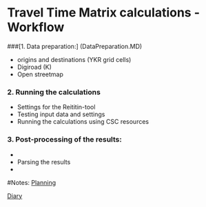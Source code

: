 # Travel Time Matrix calculations -  Workflow



###[1. Data preparation:] (DataPreparation.MD)
- origins and destinations (YKR grid cells)
- Digiroad (K)
- Open streetmap


### 2. Running the calculations
- Settings for the Reititin-tool
- Testing input data and settings
- Running the calculations using CSC resources

### 3. Post-processing of the results:
- 
- Parsing the results 
-



#Notes:
[Planning](Planning.md)


[Diary](workflowDiary.md)